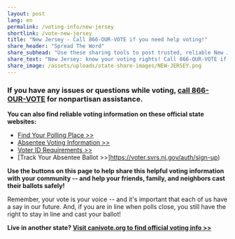 ```yaml
---
layout: post
lang: en
permalink: /voting-info/new-jersey
shortlink: /vote-new-jersey
title: "New Jersey - Call 866-OUR-VOTE if you need help voting!"
share_header: "Spread The Word"
share_subhead: "Use these sharing tools to post trusted, reliable New Jersey voting information!"
share_text: "New Jersey: know your voting rights! Call 866-OUR-VOTE if you need help voting, or use these official resources."
share_image: /assets/uploads/state-share-images/NEW-JERSEY.png
---
```

### **If you have any issues or questions while voting, [call 866-OUR-VOTE](tel:8666878683) for nonpartisan assistance.**

**You can also find reliable voting information on these official state websites:**

* [Find Your Polling Place >>](https://voter.njsvrs.com/PublicAccess/servlet/com.saber.publicaccess.control.PublicAccessNavigationServlet?USERPROCESS=MaintainUserAccount)
* [Absentee Voting Information >>](https://www.state.nj.us/state/elections/vote-by-mail.shtml)
* [Voter ID Requirements >>](http://www.state.nj.us/state/elections/vote_id_req.html)
* [Track Your Absentee Ballot >>]https://voter.svrs.nj.gov/auth/sign-up)

**Use the buttons on this page to help share this helpful voting information with your community -- and help your friends, family, and neighbors cast their ballots safely!**

Remember, your vote is your voice -- and it's important that each of us have a say in our future. And, if you are in line when polls close, you still have the right to stay in line and cast your ballot!

**Live in another state? [Visit canivote.org to find official voting info >>](https://canivote.org)**